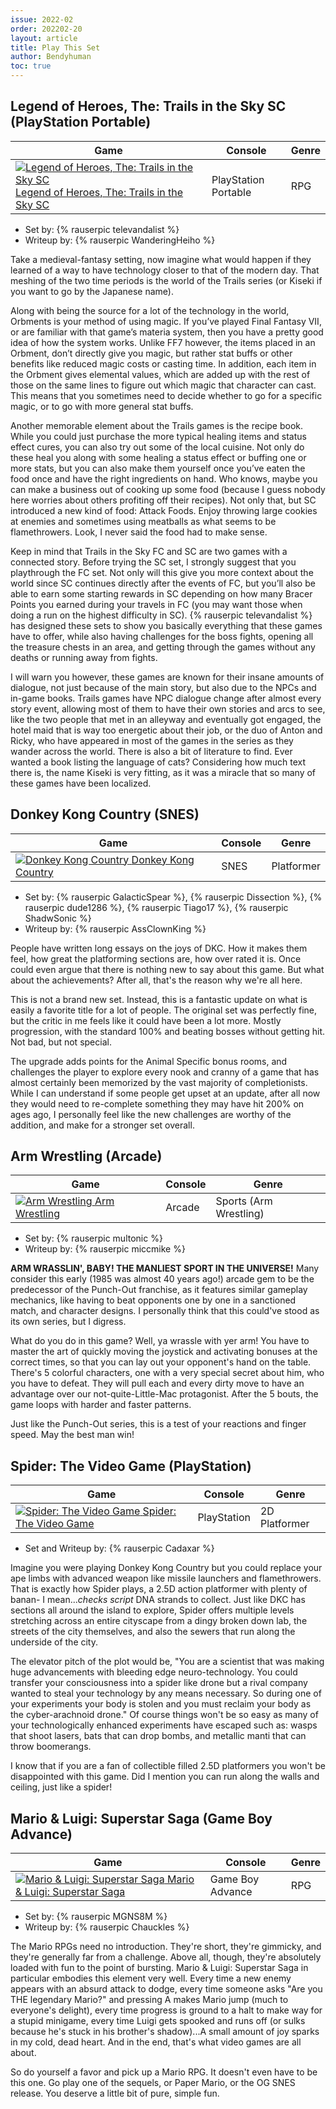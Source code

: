 ```yaml
---
issue: 2022-02
order: 202202-20
layout: article
title: Play This Set
author: Bendyhuman
toc: true
---
```


## Legend of Heroes, The: Trails in the Sky SC (PlayStation Portable)

| Game                                                                                                                                                                                                                                                                                                 | Console              | Genre |
| ---------------------------------------------------------------------------------------------------------------------------------------------------------------------------------------------------------------------------------------------------------------------------------------------------- | -------------------- | ----- |
| <a class="gameicon-link" href="https://retroachievements.org/game/10481" target="_blank" rel="noopener"> <img class="gameicon" src="https://retroachievements.org/Images/051354.png" alt="Legend of Heroes, The: Trails in the Sky SC"> <span>Legend of Heroes, The: Trails in the Sky SC</span></a> | PlayStation Portable | RPG   |

* Set by: {% rauserpic televandalist %}
* Writeup by: {% rauserpic WanderingHeiho %}

Take a medieval-fantasy setting, now imagine what would happen if they learned of a way to have technology closer to that of the modern day. That meshing of the two time periods is the world of the Trails series (or Kiseki if you want to go by the Japanese name).

Along with being the source for a lot of the technology in the world, Orbments is your method of using magic. If you’ve played Final Fantasy VII, or are familiar with that game’s materia system, then you have a pretty good idea of how the system works. Unlike FF7 however, the items placed in an Orbment, don’t directly give you magic, but rather stat buffs or other benefits like reduced magic costs or casting time. In addition, each item in the Orbment gives elemental values, which are added up with the rest of those on the same lines to figure out which magic that character can cast. This means that you sometimes need to decide whether to go for a specific magic, or to go with more general stat buffs.

Another memorable element about the Trails games is the recipe book. While you could just purchase the more typical healing items and status effect cures, you can also try out some of the local cuisine. Not only do these heal you along with some healing a status effect or buffing one or more stats, but you can also make them yourself once you’ve eaten the food once and have the right ingredients on hand. Who knows, maybe you can make a business out of cooking up some food (because I guess nobody here worries about others profiting off their recipes). Not only that, but SC introduced a new kind of food: Attack Foods. Enjoy throwing large cookies at enemies and sometimes using meatballs as what seems to be flamethrowers. Look, I never said the food had to make sense.

Keep in mind that Trails in the Sky FC and SC are two games with a connected story. Before trying the SC set, I strongly suggest that you playthrough the FC set. Not only will this give you more context about the world since SC continues directly after the events of FC, but you’ll also be able to earn some starting rewards in SC depending on how many Bracer Points you earned during your travels in FC (you may want those when doing a run on the highest difficulty in SC). {% rauserpic televandalist %} has designed these sets to show you basically everything that these games have to offer, while also having challenges for the boss fights, opening all the treasure chests in an area, and getting through the games without any deaths or running away from fights.

I will warn you however, these games are known for their insane amounts of dialogue, not just because of the main story, but also due to the NPCs and in-game books. Trails games have NPC dialogue change after almost every story event, allowing most of them to have their own stories and arcs to see, like the two people that met in an alleyway and eventually got engaged, the hotel maid that is way too energetic about their job, or the duo of Anton and Ricky, who have appeared in most of the games in the series as they wander across the world. There is also a bit of literature to find. Ever wanted a book listing the language of cats? Considering how much text there is, the name Kiseki is very fitting, as it was a miracle that so many of these games have been localized.

## Donkey Kong Country (SNES)

| Game                                                                                                                                                                                                                                               | Console | Genre      |
| -------------------------------------------------------------------------------------------------------------------------------------------------------------------------------------------------------------------------------------------------- | ------- | ---------- |
| <a class="gameicon-link" href="https://retroachievements.org/game/337" target="_blank" rel="noopener"> <img class="gameicon" src="https://retroachievements.org/Images/041009.png" alt="Donkey Kong Country"> <span>Donkey Kong Country</span></a> | SNES    | Platformer |

* Set by: {% rauserpic GalacticSpear %}, {% rauserpic Dissection %}, {% rauserpic dude1286 %}, {% rauserpic Tiago17 %}, {% rauserpic ShadwSonic %}
* Writeup by: {% rauserpic AssClownKing %}

People have written long essays on the joys of DKC. How it makes them feel, how great the platforming sections are, how over rated it is. Once could even argue that there is nothing new to say about this game. But what about the achievements? After all, that's the reason why we're all here.

This is not a brand new set. Instead, this is a fantastic update on what is easily a favorite title for a lot of people. The original set was perfectly fine, but the critic in me feels like it could have been a lot more. Mostly progression, with the standard 100% and beating bosses without getting hit. Not bad, but not special.

The upgrade adds points for the Animal Specific bonus rooms, and challenges the player to explore every nook and cranny of a game that has almost certainly been memorized by the vast majority of completionists. While I can understand if some people get upset at an update, after all now they would need to re-complete something they may have hit 200% on ages ago, I personally feel like the new challenges are worthy of the addition, and make for a stronger set overall.

## Arm Wrestling (Arcade)

| Game                                                                                                                                                                                                                                     | Console | Genre                  |
| ---------------------------------------------------------------------------------------------------------------------------------------------------------------------------------------------------------------------------------------- | ------- | ---------------------- |
| <a class="gameicon-link" href="https://retroachievements.org/game/11948" target="_blank" rel="noopener"> <img class="gameicon" src="https://retroachievements.org/Images/050156.png" alt="Arm Wrestling"> <span>Arm Wrestling</span></a> | Arcade  | Sports (Arm Wrestling) |

* Set by: {% rauserpic multonic %}
* Writeup by: {% rauserpic miccmike %}

**ARM WRASSLIN', BABY! THE MANLIEST SPORT IN THE UNIVERSE!** Many consider this early (1985 was almost 40 years ago!) arcade gem to be the predecessor of the Punch-Out franchise, as it features similar gameplay mechanics, like having to beat opponents one by one in a sanctioned match, and character designs. I personally think that this could've stood as its own series, but I digress.

What do you do in this game? Well, ya wrassle with yer arm! You have to master the art of quickly moving the joystick and activating bonuses at the correct times, so that you can lay out your opponent's hand on the table. There's 5 colorful characters, one with a very special secret about him, who you have to defeat. They will pull each and every dirty move to have an advantage over our not-quite-Little-Mac protagonist. After the 5 bouts, the game loops with harder and faster patterns.

Just like the Punch-Out series, this is a test of your reactions and finger speed. May the best man win!

## Spider: The Video Game (PlayStation)

| Game                                                                                                                                                                                                                                                      | Console     | Genre         |
| --------------------------------------------------------------------------------------------------------------------------------------------------------------------------------------------------------------------------------------------------------- | ----------- | ------------- |
| <a class="gameicon-link" href="https://retroachievements.org/game/4181" target="_blank" rel="noopener"> <img class="gameicon" src="https://retroachievements.org/Images/050642.png" alt="Spider: The Video Game"> <span>Spider: The Video Game</span></a> | PlayStation | 2D Platformer |

* Set and Writeup by: {% rauserpic Cadaxar %}

Imagine you were playing Donkey Kong Country but you could replace your ape limbs with advanced weapon like missile launchers and flamethrowers. That is exactly how Spider plays, a 2.5D action platformer with plenty of banan- I mean..._checks script_ DNA strands to collect. Just like DKC has sections all around the island to explore, Spider offers multiple levels stretching across an entire cityscape from a dingy broken down lab, the streets of the city themselves, and also the sewers that run along the underside of the city.

The elevator pitch of the plot would be, "You are a scientist that was making huge advancements with bleeding edge neuro-technology. You could transfer your consciousness into a spider like drone but a rival company wanted to steal your technology by any means necessary. So during one of your experiments your body is stolen and you must reclaim your body as the cyber-arachnoid drone." Of course things won't be so easy as many of your technologically enhanced experiments have escaped such as: wasps that shoot lasers, bats that can drop bombs, and metallic manti that can throw boomerangs.

I know that if you are a fan of collectible filled 2.5D platformers you won't be disappointed with this game. Did I mention you can run along the walls and ceiling, just like a spider!

## Mario & Luigi: Superstar Saga (Game Boy Advance)

| Game                                                                                                                                                                                                                                                                   | Console          | Genre |
| ---------------------------------------------------------------------------------------------------------------------------------------------------------------------------------------------------------------------------------------------------------------------- | ---------------- | ----- |
| <a class="gameicon-link" href="https://retroachievements.org/game/771" target="_blank" rel="noopener"> <img class="gameicon" src="https://retroachievements.org/Images/008994.png" alt="Mario & Luigi: Superstar Saga"> <span>Mario & Luigi: Superstar Saga</span></a> | Game Boy Advance | RPG   |

* Set by: {% rauserpic MGNS8M %}
* Writeup by: {% rauserpic Chauckles %}

The Mario RPGs need no introduction. They're short, they're gimmicky, and they're generally far from a challenge. Above all, though, they're absolutely loaded with fun to the point of bursting. Mario & Luigi: Superstar Saga in particular embodies this element very well. Every time a new enemy appears with an absurd attack to dodge, every time someone asks "Are you THE legendary Mario?" and pressing A makes Mario jump (much to everyone's delight), every time progress is ground to a halt to make way for a stupid minigame, every time Luigi gets spooked and runs off (or sulks because he's stuck in his brother's shadow)...A small amount of joy sparks in my cold, dead heart. And in the end, that's what video games are all about.

So do yourself a favor and pick up a Mario RPG. It doesn't even have to be this one. Go play one of the sequels, or Paper Mario, or the OG SNES release. You deserve a little bit of pure, simple fun.